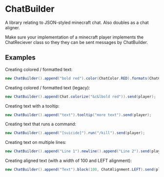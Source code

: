 ChatBuilder
======
A library relating to JSON-styled minecraft chat.
Also doubles as a chat aligner.

Make sure your implementation of a minecraft player implements the ChatReciever class
so they they can be sent messages by ChatBuilder.

Examples
------
Creating colored / formatted text:
```java
new ChatBuilder().append("bold red").color(ChatColor.RED).formats(ChatColor.BOLD).send(player);
```

Creating colored / formatted text (legacy):
```java
new ChatBuilder().append(Chat.colorize("&c&lbold red")).send(player);
```

Creating text with a tooltip:
```java
new ChatBuilder().append("text").tooltip("more text").send(player);
```

Creating text that runs a command:
```java
new ChatBuilder().append("[suicide]").run("/kill").send(player);
```

Creating text on multiple lines:
```java
new ChatBuilder().append("Line 1").newline().append("Line 2").send(player);
```

Creating aligned text (with a width of 100 and LEFT alignment):
```java
new ChatBuilder().append("Text").block(100, ChatAlignment.LEFT).send(player);
```